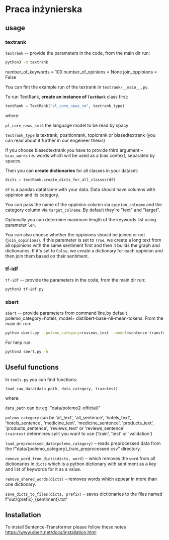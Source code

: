 # Praca inżynierska

## usage

### textrank
`textrank` -- provide the parameters in the code, from the main dir run:
```sh
python3 -m textrank
```    

 number_of_keywords = 100
    number_of_opinions = None
    join_oppinions = False

You can fint the example run of the textrank in `textrank/__main__.py`.

To run TextRank, **create an instance of `TextRank`** class first:

```python
textRank = TextRank("pl_core_news_sm", textrank_type)
```
where:

`pl_core_news_sm` is the language model to be read by spacy

`textrank_type` is textrank, positionrank, topicrank or biasedtextrank (you can read about it further in our engeneer thesis)

If you choose biasedtextrank you have to provide third argument – `bias_words` i.e. words which will be used as a bias context, separated by spaces.

Then you can **create dictionaries** for all classes in your dataset:

```python
dicts = textRank.create_dicts_for_all_classes(df)
```
`df` is a pandas dataframe with your data. Data should have columns with oppinion and its category.

You can pass the name of the oppinion column via `opinion_colname` and the category column via `target_colname`. By default they're "text" and "target".

Optionally you can determine maximum length of the keywords list using parameter `len`.

You can also choose whether the oppinions should be joined or not (`join_oppinions`).
If this parameter is set to `True`, we create a long text from all oppinions with the same sentiment first and then it builds the graph and dictionaries. If it's set to `False`, we create a dictionary for each oppinion and then join them based on their sentiment.

### tf-idf
`tf-idf` -- provide the parameters in the code, from the main dir run:
```sh
python3 tf-idf.py
```

### sbert
`sbert` -- provide parameters from command line,by default polemo_category=hotels, model= distilbert-base-nli-mean-tokens.
From the main dir run:
```sh
python sbert.py --polemo_category=reviews_text --model=sentence-transformers/distiluse-base-multilingual-cased-v1
```
For help run:
```sh
python3 sbert.py -h
```

## Useful functions

In `tools.py` you can find functions:

`load_raw_data(data_path, data_category, traintest)`

where:

`data_path` can be eg. "data/polemo2-official/"

`polemo_category` can be 'all_text', 'all_sentence', 'hotels_text', 'hotels_sentence', 'medicine_text', 'medicine_sentence', 'products_text', 'products_sentence', 'reviews_text' or 'reviews_sentence'</br>
`traintest` determines split you want to use ('train', 'test' or 'validation')

`load_preprocessed_data(polemo_category)` – reads preprocessed data from the f"data/{polemo_category}_train_preprocessed.csv" directory.

`remove_word_from_dicts(dicts, word)` – which removes the `word` from all dictionaries in `dicts` which is a python dictionary with sentiment as a key and list of keywords for it as a value.

`remove_shared_words(dicts)` – removes words which appear in more than one dictionary.

`save_dicts_to_files(dicts, prefix)` – saves dictionaries to the files named f"out/{prefix}_{sentiment}.txt"


## Installation
To install Sentence-Transformer please follow these notes https://www.sbert.net/docs/installation.html
